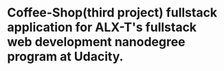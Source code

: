 # Coffee-Shop(third project) fullstack application for ALX-T's fullstack web development nanodegree program at Udacity.
